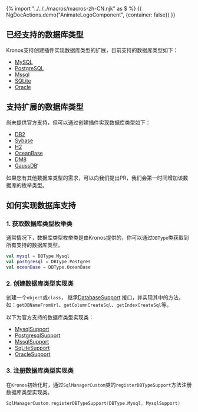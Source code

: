 {% import "../../../macros/macros-zh-CN.njk" as $ %}
{{ NgDocActions.demo("AnimateLogoComponent", {container: false}) }}

## 已经支持的数据库类型

Kronos支持创建插件实现数据库类型的扩展，目前支持的数据库类型如下：

- [MySQL](https://www.mysql.com/)
- [PostgreSQL](https://www.postgresql.org/)
- [Mssql](https://www.microsoft.com/sql-server)
- [SQLite](https://www.sqlite.org/)
- [Oracle](https://www.oracle.com/database/technologies/)

## 支持扩展的数据库类型

尚未提供官方支持，但可以通过创建插件实现数据库类型如下：

- [<span class="code-red">DB2</span>](https://www.ibm.com/db2)
- [<span class="code-red">Sybase</span>](https://www.sap.com/)
- [<span class="code-red">H2</span>](https://www.h2database.com/)
- [<span class="code-red">OceanBase</span>](https://www.oceanbase.com/)
- [<span class="code-red">DM8</span>](https://www.dameng.com/DM8.html)
- [<span class="code-red">GaussDB</span>](https://www.huaweicloud.com/product/gaussdb.html)‘

如果您有其他数据库类型的需求，可以向我们提出PR，我们会第一时间增加该数据库的枚举类型。

## 如何实现数据库支持

### 1. 获取数据库类型枚举类

通常情况下，数据库类型枚举类是由Kronos提供的，你可以通过`DBType`类获取到所有支持的数据库类型。

```kotlin
val mysql = DBType.Mysql
val postgresql = DBType.Postgres
val oceanBase = DBType.OceanBase
```

### 2. 创建数据库类型实现类

创建一个`object`或`class`，
继承[DatabaseSupport](https://github.com/Kronos-orm/Kronos-orm/blob/main/kronos-core/src/main/kotlin/com/kotlinorm/interfaces/DatabasesSupport.kt)
接口，并实现其中的方法，如：`getDBNameFromUrl`、`getColumnCreateSql`、`getIndexCreateSql`等。

以下为官方支持的数据库类型实现类：

- [MysqlSupport](https://github.com/Kronos-orm/Kronos-orm/blob/main/kronos-core/src/main/kotlin/com/kotlinorm/database/mysql/MysqlSupport.kt)
- [PostgresqlSupport](https://github.com/Kronos-orm/Kronos-orm/blob/main/kronos-core/src/main/kotlin/com/kotlinorm/database/postgres/PostgresqlSupport.kt)
- [MssqlSupport](https://github.com/Kronos-orm/Kronos-orm/blob/main/kronos-core/src/main/kotlin/com/kotlinorm/database/mssql/MssqlSupport.kt)
- [SqLiteSupport](https://github.com/Kronos-orm/Kronos-orm/blob/main/kronos-core/src/main/kotlin/com/kotlinorm/database/sqlite/SqliteSupport.kt)
- [OracleSupport](https://github.com/Kronos-orm/Kronos-orm/blob/main/kronos-core/src/main/kotlin/com/kotlinorm/database/oracle/OracleSupport.kt)

### 3. 注册数据库类型实现类

在`Kronos`初始化时，通过`SqlManagerCustom`类的`registerDBTypeSupport`方法注册数据库类型实现类。

```kotlin
SqlManagerCustom.registerDBTypeSupport(DBType.Mysql, MysqlSupport)
```